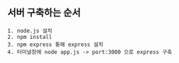 ## 서버 구축하는 순서 
    1. node.js 설치 
    2. npm install 
    3. npm express 통해 express 설치 
    4. 터미널창에 node app.js -> port:3000 으로 express 구축
    